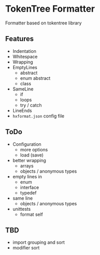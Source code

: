 # TokenTree Formatter

Formatter based on tokentree library

## Features
- Indentation
- Whitespace
- Wrapping
- EmptyLines
  - abstract
  - enum abstract
  - class
- SameLine
  - if
  - loops
  - try / catch
- LineEnds
- `hxformat.json` config file

## ToDo
- Configuration
  - more options
  - load (save)
- better wrapping
  - arrays
  - objects / anonymous types
- empty lines in
  - enum
  - interface
  - typedef
- same line
  - objects / anonymous types
- unittests
  - format self

## TBD
- import grouping and sort
- modifier sort
